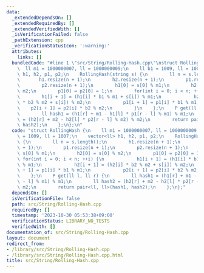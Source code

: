 ```yaml
---
data:
  _extendedDependsOn: []
  _extendedRequiredBy: []
  _extendedVerifiedWith: []
  _isVerificationFailed: false
  _pathExtension: cpp
  _verificationStatusIcon: ':warning:'
  attributes:
    links: []
  bundledCode: "#line 1 \"src/String/Rolling-Hash.cpp\"\nstruct RollingHash {\n  \
    \  ll m1 = 1000000007, ll = 1000000009;\n    ll b1 = 1009, ll = 1007;\n    vector<ll>\
    \ h1, h2, p1, p2;\n    RollingHash(string s) {\n        ll n = s.length();\n \
    \       h1.resize(n + 1);\n        h2.resize(n + 1);\n        p1.resize(n + 1);\n\
    \        p2.resize(n + 1);\n        h1[0] = s[0] % m1;\n        h2[0] = s[0] %\
    \ m2;\n        p1[0] = p2[0] = 1;\n        for(int i = 0; i < n; ++i) {\n    \
    \        h1[i + 1] = (h1[i] * b1 % m1 + s[i]) % m1;\n            h2[i + 1] = (h2[i]\
    \ * b2 % m2 + s[i]) % m2;\n            p1[i + 1] = p1[i] * b1 % m1;\n        \
    \    p2[i + 1] = p2[i] * b2 % m2;\n        }\n    };\n    P get(ll l, ll r) {\n\
    \        ll hash1 = (h1[r] + m1 - h1[l] * p1[r - l] % m1) % m1;\n        ll hash2\
    \ = (h2[r] + m2 - h2[l] * p2[r - l] % m2) % m2;\n        return pair<ll, ll>(hash1,\
    \ hash2);\n    };\n};\n"
  code: "struct RollingHash {\n    ll m1 = 1000000007, ll = 1000000009;\n    ll b1\
    \ = 1009, ll = 1007;\n    vector<ll> h1, h2, p1, p2;\n    RollingHash(string s)\
    \ {\n        ll n = s.length();\n        h1.resize(n + 1);\n        h2.resize(n\
    \ + 1);\n        p1.resize(n + 1);\n        p2.resize(n + 1);\n        h1[0] =\
    \ s[0] % m1;\n        h2[0] = s[0] % m2;\n        p1[0] = p2[0] = 1;\n       \
    \ for(int i = 0; i < n; ++i) {\n            h1[i + 1] = (h1[i] * b1 % m1 + s[i])\
    \ % m1;\n            h2[i + 1] = (h2[i] * b2 % m2 + s[i]) % m2;\n            p1[i\
    \ + 1] = p1[i] * b1 % m1;\n            p2[i + 1] = p2[i] * b2 % m2;\n        }\n\
    \    };\n    P get(ll l, ll r) {\n        ll hash1 = (h1[r] + m1 - h1[l] * p1[r\
    \ - l] % m1) % m1;\n        ll hash2 = (h2[r] + m2 - h2[l] * p2[r - l] % m2) %\
    \ m2;\n        return pair<ll, ll>(hash1, hash2);\n    };\n};"
  dependsOn: []
  isVerificationFile: false
  path: src/String/Rolling-Hash.cpp
  requiredBy: []
  timestamp: '2023-10-30 05:53:38+09:00'
  verificationStatus: LIBRARY_NO_TESTS
  verifiedWith: []
documentation_of: src/String/Rolling-Hash.cpp
layout: document
redirect_from:
- /library/src/String/Rolling-Hash.cpp
- /library/src/String/Rolling-Hash.cpp.html
title: src/String/Rolling-Hash.cpp
---
```

